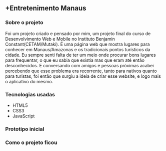## +Entretenimento Manaus

### Sobre o projeto

Foi um projeto criado e pensado por mim, um projeto final do curso de Desenvolvimento Web e Mobile no Instituto Benjamin Constant(CETAM/Mutaki).
É uma página web que mostra lugares para conhecer em Manaus/Amazonas e os tradicionais pontos turísticos da cidade. Eu sempre senti falta de ter um meio onde
procurar bons lugares para frequentar, o que eu sabia que existia mas que eram até então desconhecidos. E conversando com amigos e pessoas próximas
acabei percebendo que esse problema era recorrente, tanto para nativos quanto para turistas, foi então que surgiu a ideia de criar esse website, e logo
mais o aplicativo do mesmo.

### Tecnologias usadas 

- HTML5
- CSS3
- JavaScript

### Prototipo inicial

### Como o projeto ficou
